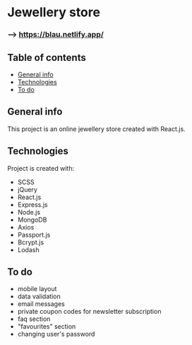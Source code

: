 # Jewellery store
### --> https://blau.netlify.app/

## Table of contents
* [General info](#general-info)
* [Technologies](#technologies)
* [To do](#to-do)

## General info
This project is an online jewellery store created with React.js.
	
## Technologies
Project is created with:
* SCSS
* jQuery
* React.js
* Express.js
* Node.js
* MongoDB
* Axios
* Passport.js
* Bcrypt.js
* Lodash

## To do
* mobile layout
* data validation
* email messages
* private coupon codes for newsletter subscription
* faq section
* "favourites" section
* changing user's password
